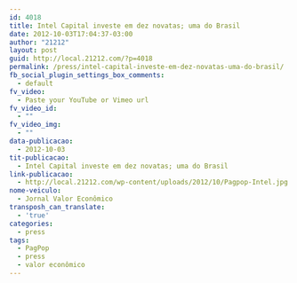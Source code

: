 ```yaml
---
id: 4018
title: Intel Capital investe em dez novatas; uma do Brasil
date: 2012-10-03T17:04:37-03:00
author: "21212"
layout: post
guid: http://local.21212.com/?p=4018
permalink: /press/intel-capital-investe-em-dez-novatas-uma-do-brasil/
fb_social_plugin_settings_box_comments:
  - default
fv_video:
  - Paste your YouTube or Vimeo url
fv_video_id:
  - ""
fv_video_img:
  - ""
data-publicacao:
  - 2012-10-03
tit-publicacao:
  - Intel Capital investe em dez novatas; uma do Brasil
link-publicacao:
  - http://local.21212.com/wp-content/uploads/2012/10/Pagpop-Intel.jpg
nome-veiculo:
  - Jornal Valor Econômico
transposh_can_translate:
  - 'true'
categories:
  - press
tags:
  - PagPop
  - press
  - valor econômico
---
```

